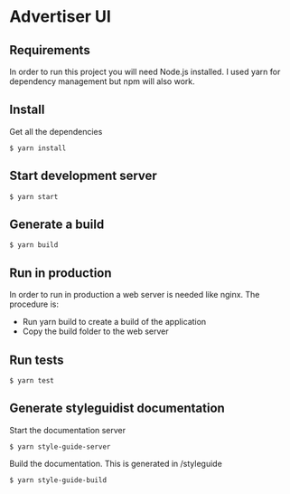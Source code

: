 # Advertiser UI

## Requirements

In order to run this project you will need Node.js installed. I used yarn for dependency management but npm will also work.

## Install

Get all the dependencies

    $ yarn install

## Start development server

    $ yarn start
    
## Generate a build

    $ yarn build
    
## Run in production

In order to run in production a web server is needed like nginx. The procedure is:
- Run yarn build to create a build of the application
- Copy the build folder to the web server

## Run tests

    $ yarn test
    
## Generate styleguidist documentation 

Start the documentation server

    $ yarn style-guide-server
    
Build the documentation. This is generated in /styleguide

    $ yarn style-guide-build
